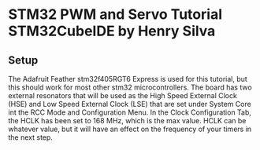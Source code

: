 # STM32 PWM and Servo Tutorial STM32CubeIDE by Henry Silva

## Setup

The Adafruit Feather stm32f405RGT6 Express is used for this tutorial, but this should work for most other stm32 microcontrollers.
The board has two external resonators that will be used as the High Speed External Clock (HSE) and Low Speed External Clock (LSE) that are set under System Core int the RCC Mode and Configuration Menu.
In the Clock Configuration Tab, the HCLK has been set to 168 MHz, which is the max value. HCLK can be whatever value, but it will have an effect on the frequency of your timers in the next step.
